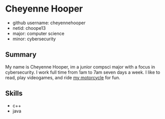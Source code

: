 # Cheyenne Hooper
* github username: cheyennehooper
* netid: choope13
* major: computer science
* minor: cybersecurity

## Summary
My name is Cheyenne Hooper, im a junior compsci major with a focus in cybersecurity. I work full time from 1am to 7am seven days a week. I like to read, play videogames, and ride [my motorcycle](https://www.harley-davidson.com/ac/en/motorcycles/fat-bob.html) for fun. 

## Skills
* c++
* java 
